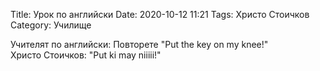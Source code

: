 Title: Урок по английски
Date: 2020-10-12 11:21
Tags: Христо Стоичков
Category: Училище

Учителят по английски: Повторете "Put the key on my knee!"  
Христо Стоичков: "Put ki may niiiii!"
